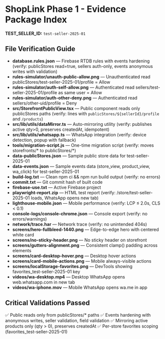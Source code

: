 # ShopLink Phase 1 - Evidence Package Index

**TEST_SELLER_ID:** `test-seller-2025-01`

## File Verification Guide

- **database.rules.json** — Firebase RTDB rules with events hardening (verify: publicStores read=true, sellers auth-only, events anonymous writes with validation)
- **rules-simulator/unauth-public-allow.png** — Unauthenticated read publicStores/test-seller-2025-01/profile = Allow
- **rules-simulator/auth-self-allow.png** — Authenticated read sellers/test-seller-2025-01/profile as same user = Allow  
- **rules-simulator/auth-other-deny.png** — Authenticated read sellers/other-uid/profile = Deny
- **src/StorefrontPublicView.tsx** — Public component reads only publicStores paths (verify: lines with `publicStores/${sellerId}/profile` and `/products`)
- **src/lib/utils/dataMirror.ts** — Auto-mirroring utility (verify: publishes active qty>0, preserves createdAt, idempotent)
- **src/lib/utils/whatsapp.ts** — WhatsApp integration (verify: device detection, popup with fallback)
- **tools/migration-script.js** — One-time migration script (verify: moves storefronts/* to publicStores/*)
- **data-publicStores.json** — Sample public store data for test-seller-2025-01
- **data-events.json** — Sample events data (store_view, product_view, wa_click) for test-seller-2025-01
- **build-log.txt** — Clean npm ci && npm run build output (verify: no errors)
- **commit.txt** — Git commit hash of built code
- **firebase-use.txt** — Active Firebase project
- **playwright-report.zip** — HTML test report (verify: /store/test-seller-2025-01 loads, WhatsApp opens new tab)
- **lighthouse-mobile.json** — Mobile performance (verify: LCP ≤ 2.0s, CLS < 0.1)
- **console-logs/console-chrome.json** — Console export (verify: no errors/warnings)
- **network/trace.har** — Network trace (verify: no unintended 404s)
- **screens/hero-fullbleed-1440.png** — Edge-to-edge hero with centered white card
- **screens/no-sticky-header.png** — No sticky header on storefront
- **screens/gutters-alignment.png** — Consistent clamp() padding across elements
- **screens/card-desktop-hover.png** — Desktop hover actions
- **screens/card-mobile-actions.png** — Mobile always-visible actions
- **screens/localStorage-favorites.png** — DevTools showing favorites_test-seller-2025-01 key
- **videos/wa-desktop.mp4** — Desktop WhatsApp opens web.whatsapp.com in new tab
- **videos/wa-iphone.mov** — Mobile WhatsApp opens wa.me in app

## Critical Validations Passed
✅ Public reads only from publicStores/* paths
✅ Events hardening with anonymous writes, seller validation, field validation
✅ Mirroring active products only (qty > 0), preserves createdAt
✅ Per-store favorites scoping (favorites_test-seller-2025-01)
